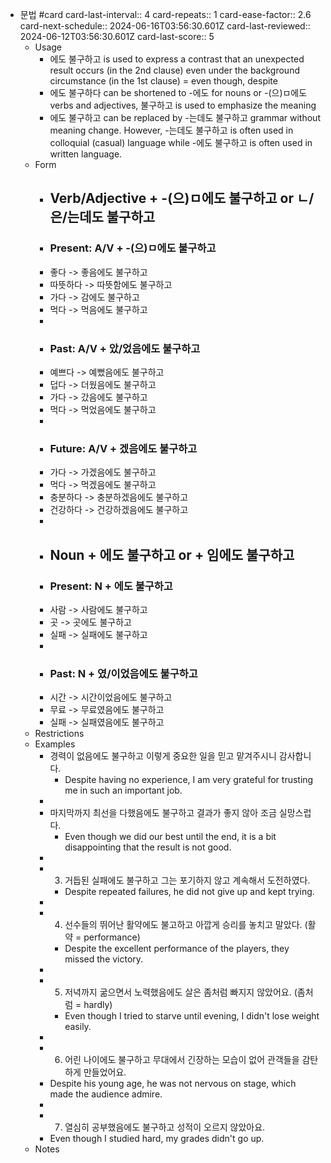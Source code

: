 - 문법 #card
  card-last-interval:: 4
  card-repeats:: 1
  card-ease-factor:: 2.6
  card-next-schedule:: 2024-06-16T03:56:30.601Z
  card-last-reviewed:: 2024-06-12T03:56:30.601Z
  card-last-score:: 5
	- Usage
		- 에도 불구하고 is used to express a contrast that an unexpected result occurs (in the 2nd clause) even under the background circumstance (in the 1st clause) = even though, despite
		- 에도 불구하다 can be shortened to -에도  for nouns or -(으)ㅁ에도 verbs and adjectives, 불구하고 is used to emphasize the meaning
		- 에도 불구하고 can be replaced by -는데도 불구하고 grammar without meaning change. However, -는데도 불구하고 is often used in colloquial (casual) language while -에도 불구하고 is often used in written language.
	- Form
		- ## Verb/Adjective + -(으)ㅁ에도 불구하고 or ㄴ/은/는데도 불구하고
		- ### Present: A/V + -(으)ㅁ에도 불구하고
		- 좋다 -> 좋음에도 불구하고
		- 따뜻하다 -> 따뜻함에도 불구하고
		- 가다 -> 감에도 불구하고
		- 먹다 -> 먹음에도 불구하고
		-
		- ### Past: A/V + 았/었음에도 불구하고
		- 예쁘다 -> 예뻤음에도 불구하고
		- 덥다 -> 더웠음에도 불구하고
		- 가다 -> 갔음에도 불구하고
		- 먹다 -> 먹었음에도 불구하고
		-
		- ### Future: A/V + 겠음에도 불구하고
		- 가다 -> 가겠음에도 불구하고
		- 먹다 -> 먹겠음에도 불구하고
		- 충분하다 -> 충분하겠음에도 불구하고
		- 건강하다 -> 건강하겠음에도 불구하고
		-
		- ## Noun + 에도 불구하고 or + 임에도 불구하고
		- ### Present: N + 에도 불구하고
		- 사람 -> 사람에도 불구하고
		- 곳 -> 곳에도 불구하고
		- 실패 -> 실패에도 불구하고
		-
		- ### Past: N + 였/이었음에도 불구하고
		- 시간 -> 시간이었음에도 불구하고
		- 무료 -> 무료였음에도 불구하고
		- 실패 -> 실패였음에도 불구하고
	- Restrictions
	- Examples
		- 경력이 없음에도 불구하고 이렇게 중요한 일을 믿고 맡겨주시니 감사합니다.
			- Despite having no experience, I am very grateful for trusting me in such an important job.
		-
		- 마지막까지 최선을 다했음에도 불구하고 결과가 좋지 않아 조금 실망스럽다.
			- Even though we did our best until the end, it is a bit disappointing that the result is not good.
		-
		- 3. 거듭된 실패에도 불구하고 그는 포기하지 않고 계속해서 도전하였다.
			- Despite repeated failures, he did not give up and kept trying.
		-
		- 4. 선수들의 뛰어난 활약에도 불고하고 아깝게 승리를 놓치고 말았다. (활약 = performance)
			- Despite the excellent performance of the players, they missed the victory.
		-
		- 5. 저녁까지 굶으면서 노력했음에도 살은 좀처럼 빠지지 않았어요. (좀처럼 = hardly)
			- Even though I tried to starve until evening, I didn't lose weight easily.
		-
		- 6. 어린 나이에도 불구하고 무대에서 긴장하는 모습이 없어 관객들을 감탄하게 만들었어요.
		- Despite his young age, he was not nervous on stage, which made the audience admire.
		-
		- 7. 열심히 공부했음에도 불구하고 성적이 오르지 않았아요.
		- Even though I studied hard, my grades didn't go up.
	- Notes